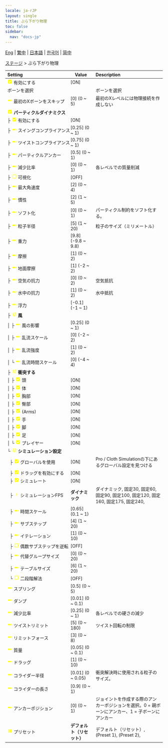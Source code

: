 ```yaml
---
locale: ja-rJP
layout: single
title: ぶら下がり物理
toc: false
sidebar:
  nav: "docs-jp"
---
```

[Eng](/dancexr/menu/2025.4/stage/cloth_physics) | [繁中](/tw/dancexr/menu/2025.4/stage/cloth_physics) | [日本語](/jp/dancexr/menu/2025.4/stage/cloth_physics) | [한국어](/kr/dancexr/menu/2025.4/stage/cloth_physics) | [简中](/zh/dancexr/menu/2025.4/stage/cloth_physics)

[ステージ](../menu#ステージ) > ぶら下がり物理



| Setting | Value | Description |
| :--- | --- | :--- |
|<nobr><img src="/images/icon/ic_check_on.png" alt="check on icon"/> 有効にする</nobr>| [ON] | 
|<nobr> ボーンを選択</nobr>|| ボーンを選択
|<nobr><img src="/images/icon/ic_slider.png" alt="slider icon"/> 最初のXボーンをスキップ</nobr>| [0] (0 ~ 5) | 最初のXレベルには物理接続を作成しない
|<nobr><img src="/images/icon/ic_check_on.png" alt="check on icon"/> <b>パーティクルダイナミクス</b></nobr>| | 
|<nobr>├&nbsp;<img src="/images/icon/ic_check_on.png" alt="check on icon"/> 有効にする</nobr>| [ON] | 
|<nobr>├&nbsp;<img src="/images/icon/ic_slider.png" alt="slider icon"/> スイングコンプライアンス</nobr>| [0.25] (0 ~ 1) | 
|<nobr>├&nbsp;<img src="/images/icon/ic_slider.png" alt="slider icon"/> ツイストコンプライアンス</nobr>| [0.75] (0 ~ 1) | 
|<nobr>├&nbsp;<img src="/images/icon/ic_slider.png" alt="slider icon"/> パーティクルアンカー</nobr>| [0.5] (0 ~ 1) | 
|<nobr>├&nbsp;<img src="/images/icon/ic_slider.png" alt="slider icon"/> 減少比率</nobr>| [0] (0 ~ 1) | 各レベルでの質量削減
|<nobr>├&nbsp;<img src="/images/icon/ic_check_off.png" alt="check off icon"/> 可視化</nobr>| [OFF] | 
|<nobr>├&nbsp;<img src="/images/icon/ic_slider.png" alt="slider icon"/> 最大角速度</nobr>| [2] (0 ~ 4) | 
|<nobr>├&nbsp;<img src="/images/icon/ic_slider.png" alt="slider icon"/> 慣性</nobr>| [2] (1 ~ 5) | 
|<nobr>├&nbsp;<img src="/images/icon/ic_slider.png" alt="slider icon"/> ソフト化</nobr>| [0] (0 ~ 1) | パーティクル制約をソフト化する。
|<nobr>├&nbsp;<img src="/images/icon/ic_slider.png" alt="slider icon"/> 粒子半径</nobr>| [5] (1 ~ 20) | 粒子のサイズ（ミリメートル）
|<nobr>├&nbsp;<img src="/images/icon/ic_slider.png" alt="slider icon"/> 重力</nobr>| [9.8] (-9.8 ~ 9.8) | 
|<nobr>├&nbsp;<img src="/images/icon/ic_slider.png" alt="slider icon"/> 摩擦</nobr>| [1] (0 ~ 2) | 
|<nobr>├&nbsp;<img src="/images/icon/ic_slider.png" alt="slider icon"/> 地面摩擦</nobr>| [1] (-2 ~ 2) | 
|<nobr>├&nbsp;<img src="/images/icon/ic_slider.png" alt="slider icon"/> 空気の抗力</nobr>| [0] (0 ~ 2) | 空気抵抗
|<nobr>├&nbsp;<img src="/images/icon/ic_slider.png" alt="slider icon"/> 水中の抗力</nobr>| [1] (0 ~ 2) | 水中抵抗
|<nobr>├&nbsp;<img src="/images/icon/ic_slider.png" alt="slider icon"/> 浮力</nobr>| [-0.1] (-1 ~ 1) | 
|<nobr>├&nbsp;<img src="/images/icon/ic_tune.png" alt="tune icon"/> <b>風</b></nobr>| | 
|<nobr>│&nbsp;├&nbsp;<img src="/images/icon/ic_slider.png" alt="slider icon"/> 風の影響</nobr>| [0.25] (0 ~ 1) | 
|<nobr>│&nbsp;├&nbsp;<img src="/images/icon/ic_slider.png" alt="slider icon"/> 乱流スケール</nobr>| [0] (-2 ~ 2) | 
|<nobr>│&nbsp;├&nbsp;<img src="/images/icon/ic_slider.png" alt="slider icon"/> 乱流強度</nobr>| [1] (0 ~ 2) | 
|<nobr>│&nbsp;└&nbsp;<img src="/images/icon/ic_slider.png" alt="slider icon"/> 乱流時間スケール</nobr>| [0] (-4 ~ 4) | 
|<nobr>├&nbsp;<img src="/images/icon/ic_tune.png" alt="tune icon"/> <b>衝突する</b></nobr>| | 
|<nobr>│&nbsp;├&nbsp;<img src="/images/icon/ic_check_on.png" alt="check on icon"/> 頭</nobr>| [ON] | 
|<nobr>│&nbsp;├&nbsp;<img src="/images/icon/ic_check_on.png" alt="check on icon"/> 体</nobr>| [ON] | 
|<nobr>│&nbsp;├&nbsp;<img src="/images/icon/ic_check_on.png" alt="check on icon"/> 胸部</nobr>| [ON] | 
|<nobr>│&nbsp;├&nbsp;<img src="/images/icon/ic_check_on.png" alt="check on icon"/> 臀部</nobr>| [ON] | 
|<nobr>│&nbsp;├&nbsp;<img src="/images/icon/ic_check_on.png" alt="check on icon"/> (Arms)</nobr>| [ON] | 
|<nobr>│&nbsp;├&nbsp;<img src="/images/icon/ic_check_on.png" alt="check on icon"/> 手</nobr>| [ON] | 
|<nobr>│&nbsp;├&nbsp;<img src="/images/icon/ic_check_on.png" alt="check on icon"/> 脚</nobr>| [ON] | 
|<nobr>│&nbsp;├&nbsp;<img src="/images/icon/ic_check_on.png" alt="check on icon"/> 足</nobr>| [ON] | 
|<nobr>│&nbsp;└&nbsp;<img src="/images/icon/ic_check_on.png" alt="check on icon"/> プレイヤー</nobr>| [ON] | 
|<nobr>└&nbsp;<img src="/images/icon/ic_tune.png" alt="tune icon"/> <b>シミュレーション設定</b></nobr>| | 
|<nobr>&nbsp;&nbsp;├&nbsp;<img src="/images/icon/ic_check_on.png" alt="check on icon"/> グローバルを使用</nobr>| [ON] | Pro / Cloth Simulationの下にあるグローバル設定を見つける
|<nobr>&nbsp;&nbsp;├&nbsp;<img src="/images/icon/ic_check_on.png" alt="check on icon"/> ドラッグを有効にする</nobr>| [ON] | 
|<nobr>&nbsp;&nbsp;├&nbsp;<img src="/images/icon/ic_check_on.png" alt="check on icon"/> シミュレート</nobr>| [ON] | 
|<nobr>&nbsp;&nbsp;├&nbsp;<img src="/images/icon/ic_chevron.png" alt="chevron icon"/> シミュレーションFPS</nobr>| **ダイナミック** | ダイナミック, 固定30, 固定60, 固定90, 固定100, 固定120, 固定160, 固定175, 固定240,  |
|<nobr>&nbsp;&nbsp;├&nbsp;<img src="/images/icon/ic_slider.png" alt="slider icon"/> 時間スケール</nobr>| [0.65] (0.1 ~ 1) | 
|<nobr>&nbsp;&nbsp;├&nbsp;<img src="/images/icon/ic_slider.png" alt="slider icon"/> サブステップ</nobr>| [4] (1 ~ 20) | 
|<nobr>&nbsp;&nbsp;├&nbsp;<img src="/images/icon/ic_slider.png" alt="slider icon"/> イテレーション</nobr>| [1] (0 ~ 10) | 
|<nobr>&nbsp;&nbsp;├&nbsp;<img src="/images/icon/ic_check_off.png" alt="check off icon"/> 偶数サブステップを逆転</nobr>| [OFF] | 
|<nobr>&nbsp;&nbsp;├&nbsp;<img src="/images/icon/ic_slider.png" alt="slider icon"/> 代替グループサイズ</nobr>| [0] (0 ~ 20) | 
|<nobr>&nbsp;&nbsp;├&nbsp;<img src="/images/icon/ic_slider.png" alt="slider icon"/> テーブルサイズ</nobr>| [6] (1 ~ 20) | 
|<nobr>&nbsp;&nbsp;└&nbsp;<img src="/images/icon/ic_check_off.png" alt="check off icon"/> 二段階解法</nobr>| [OFF] | 
|<nobr><img src="/images/icon/ic_slider.png" alt="slider icon"/> スプリング</nobr>| [0.5] (0 ~ 5) | 
|<nobr><img src="/images/icon/ic_slider.png" alt="slider icon"/> ダンプ</nobr>| [0.01] (0 ~ 0.1) | 
|<nobr><img src="/images/icon/ic_slider.png" alt="slider icon"/> 減少比率</nobr>| [0.25] (0 ~ 1) | 各レベルでの硬さの減少
|<nobr><img src="/images/icon/ic_slider.png" alt="slider icon"/> ツイストリミット</nobr>| [5] (0 ~ 180) | ツイスト回転の制限
|<nobr><img src="/images/icon/ic_slider.png" alt="slider icon"/> リミットフォース</nobr>| [3] (0 ~ 8) | 
|<nobr><img src="/images/icon/ic_slider.png" alt="slider icon"/> 質量</nobr>| [0.05] (0 ~ 0.1) | 
|<nobr><img src="/images/icon/ic_slider.png" alt="slider icon"/> ドラッグ</nobr>| [1] (0 ~ 10) | 
|<nobr><img src="/images/icon/ic_slider.png" alt="slider icon"/> コライダー半径</nobr>| [0.01] (0 ~ 0.05) | 衝突解決時に使用される粒子のサイズ。
|<nobr><img src="/images/icon/ic_slider.png" alt="slider icon"/> コライダーの長さ</nobr>| [0.9] (0 ~ 1) | 
|<nobr><img src="/images/icon/ic_slider.png" alt="slider icon"/> アンカーポジション</nobr>| [0] (0 ~ 1) | ジョイントを作成する際のアンカーポジションを選択。0 = 親ボーンにアンカー、1 = 子ボーンにアンカー
|<nobr><img src="/images/icon/ic_list.png" alt="list icon"/> プリセット</nobr>| **デフォルト（リセット）** | デフォルト（リセット）, (Preset 1), (Preset 2),  |
